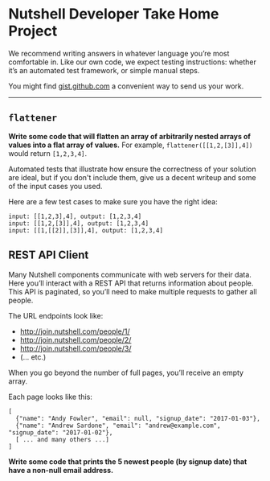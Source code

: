 # Nutshell Developer Take Home Project

We recommend writing answers in whatever language you’re most comfortable in. Like our own code, we expect testing instructions: whether it’s an automated test framework, or simple manual steps.

You might find [gist.github.com](https://gist.github.com/) a convenient way to send us your work.

---

## `flattener`

**Write some code that will flatten an array of arbitrarily nested arrays of values into a flat array of values.** For example, `flattener([[1,2,[3]],4])` would return `[1,2,3,4]`.

Automated tests that illustrate how ensure the correctness of your solution are ideal, but if you don't include them, give us a decent writeup and some of the input cases you used.

Here are a few test cases to make sure you have the right idea:

```
input: [[1,2,3],4], output: [1,2,3,4]
input: [[1,2,[3]],4], output: [1,2,3,4]
input: [[1,[[2]],[3]],4], output: [1,2,3,4]
```

## REST API Client

Many Nutshell components communicate with web servers for their data. Here you’ll interact with a REST API that returns information about people. This API is paginated, so you’ll need to make multiple requests to gather all people.

The URL endpoints look like:

- http://join.nutshell.com/people/1/
- http://join.nutshell.com/people/2/
- http://join.nutshell.com/people/3/
- (... etc.)

When you go beyond the number of full pages, you’ll receive an empty array.

Each page looks like this:

```
[
  {"name": "Andy Fowler", "email": null, "signup_date": "2017-01-03"},
  {"name": "Andrew Sardone", "email": "andrew@example.com", "signup_date": "2017-01-02"},
  [ ... and many others ...]
]
```

**Write some code that prints the 5 newest people (by signup date) that have a non-null email address.**
